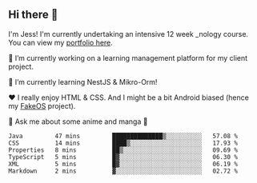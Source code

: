 ## Hi there 👋
I'm Jess! 
I'm currently undertaking an intensive 12 week _nology course. You can view my [portfolio here](https://xjessd.github.io/).


🔭 I’m currently working on a learning management platform for my client project.

🌱 I’m currently learning NestJS & Mikro-Orm!

❤️ I really enjoy HTML & CSS. And I might be a bit Android biased (hence my [FakeOS](https://xjessd.github.io/fakeOS/) project).

💬 Ask me about some anime and manga 📖

<!--START_SECTION:waka-->

```text
Java         47 mins         ██████████████▒░░░░░░░░░░   57.08 %
CSS          14 mins         ████▒░░░░░░░░░░░░░░░░░░░░   17.93 %
Properties   8 mins          ██▒░░░░░░░░░░░░░░░░░░░░░░   09.69 %
TypeScript   5 mins          █▓░░░░░░░░░░░░░░░░░░░░░░░   06.30 %
XML          5 mins          █▓░░░░░░░░░░░░░░░░░░░░░░░   06.19 %
Markdown     2 mins          ▓░░░░░░░░░░░░░░░░░░░░░░░░   02.72 %
```

<!--END_SECTION:waka-->

<!--
**xJessD/xJessd** is a ✨ _special_ ✨ repository because its `README.md` (this file) appears on your GitHub profile.

Here are some ideas to get you started:

- 👯 I’m looking to collaborate on ...
- 🤔 I’m looking for help with ...
- 💬 Ask me about ...
- 📫 How to reach me: ...
- 😄 Pronouns: ...
- ⚡ Fun fact: ...
[![Jess's GitHub stats](https://github-readme-stats.vercel.app/api?username=xJessD&theme=gotham)](https://github.com/xJessD/github-readme-stats)
-->
